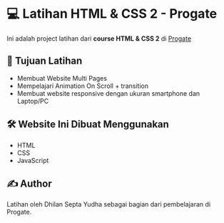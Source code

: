 # 💻 Latihan HTML & CSS 2 - Progate

Ini adalah project latihan dari **course HTML & CSS 2** di [Progate](https://progate.com/)

## 🎯 Tujuan Latihan
- Membuat Website Multi Pages
- Mempelajari Animation On Scroll + transition
- Membuat website responsive dengan ukuran smartphone dan Laptop/PC

## 🛠 Website Ini Dibuat Menggunakan
- HTML
- CSS
- JavaScript

## ✍️ Author

Latihan oleh Dhilan Septa Yudha sebagai bagian dari pembelajaran di Progate.
